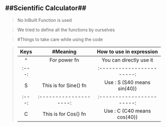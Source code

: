 ##Scientific Calculator##
-----------------------
>No InBuilt Function is used

>We tried to define all the functions by ourselves 

>#Things to take care while using the code

> | Keys |          #Meaning    | How to use in expression|
> | :---:|:--------------------:|:-----------------------:|
> |  ^   |         For power fn | You can directly use it |
> | :---:|                      |:-----------------------:|
> | S    | This is for Sine() fn| Use : S<angle> (S40 means sin(40))   |
> | :---:|:--------------------:|:-----------------------:|
> | C    | This is for Cos() fn| Use : C<angle> (C40 means cos(40))   |